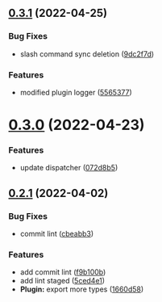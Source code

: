 ## [0.3.1](https://github.com/oadpoaw/disclosure-bot/compare/v0.3.0...v0.3.1) (2022-04-25)


### Bug Fixes

* slash command sync deletion ([9dc2f7d](https://github.com/oadpoaw/disclosure-bot/commit/9dc2f7de83d3d9aea3afe497c08282bb716ad16e))


### Features

* modified plugin logger ([5565377](https://github.com/oadpoaw/disclosure-bot/commit/5565377fa76ec34104eee427f22aa982f67721c9))



# [0.3.0](https://github.com/oadpoaw/disclosure-bot/compare/v0.2.1...v0.3.0) (2022-04-23)


### Features

* update dispatcher ([072d8b5](https://github.com/oadpoaw/disclosure-bot/commit/072d8b5839db4746a87b8136b9a474f5358538d0))



## [0.2.1](https://github.com/oadpoaw/disclosure-bot/compare/v0.2.0...v0.2.1) (2022-04-02)


### Bug Fixes

* commit lint ([cbeabb3](https://github.com/oadpoaw/disclosure-bot/commit/cbeabb31bb15c8560be2245e70f5038626cf7d95))


### Features

* add commit lint ([f9b100b](https://github.com/oadpoaw/disclosure-bot/commit/f9b100bf1f387f7d9f8e0a0012d3df26fa14a66b))
* add lint staged ([5ced4e1](https://github.com/oadpoaw/disclosure-bot/commit/5ced4e1ffb4db16cd588de1b7f393b4fef4f8c84))
* **Plugin:** export more types ([1660d58](https://github.com/oadpoaw/disclosure-bot/commit/1660d58cfbf0f328d289c05a0967f92904a0943a))



